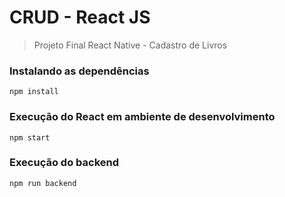 # CRUD - React JS

> Projeto Final React Native - Cadastro de Livros

### Instalando as dependências

```
npm install
```

### <a name="execucao-dev"></a> Execução do React em ambiente de desenvolvimento

```
npm start
```

### <a name="execucao-backend"></a> Execução do backend

```
npm run backend
```
